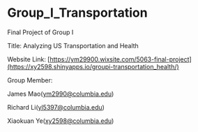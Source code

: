 # Group_I_Transportation
Final Project of Group I

Title: Analyzing US Transportation and Health

Website Link: [https://ym29900.wixsite.com/5063-final-project](https://xy2598.shinyapps.io/groupi-transportation_health/)

Group Member:

James Mao(ym2990@columbia.edu)

Richard Li(yl5397@columbia.edu)

Xiaokuan Ye(xy2598@columbia.edu)
